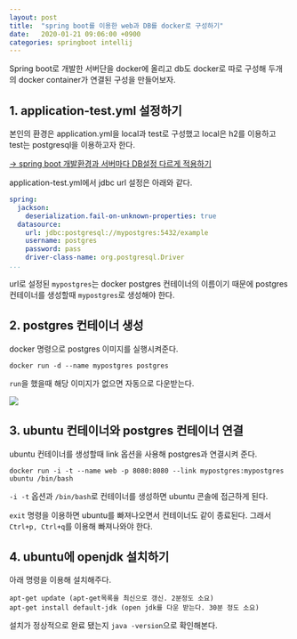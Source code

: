 ```yaml
---
layout: post
title:  "spring boot를 이용한 web과 DB를 docker로 구성하기"
date:   2020-01-21 09:06:00 +0900
categories: springboot intellij
---
```


Spring boot로 개발한 서버단을 docker에 올리고 db도 docker로 따로 구성해 두개의 docker container가 연결된 구성을 만들어보자.

## 1. application-test.yml 설정하기
본인의 환경은 application.yml을 local과 test로 구성했고 local은 h2를 이용하고 test는 postgresql을 이용하고자 한다.

[-> spring boot 개발환경과 서버마다 DB설정 다르게 적용하기](https://geeshow.github.io/springboot/intellij/2020/01/21/springboot-deply-strategy.html)

application-test.yml에서 jdbc url 설정은 아래와 같다.
```yml
spring:
  jackson:
    deserialization.fail-on-unknown-properties: true
  datasource:
    url: jdbc:postgresql://mypostgres:5432/example
    username: postgres
    password: pass
    driver-class-name: org.postgresql.Driver
...
```
url로 설정된 `mypostgres`는 docker postgres 컨테이너의 이름이기 때문에 postgres 컨테이너를 생성할때 `mypostgres`로 생성해야 한다.

## 2. postgres 컨테이너 생성
docker 명령으로 postgres 이미지를 실행시켜준다.
```
docker run -d --name mypostgres postgres
```
`run`을 했을때 해당 이미지가 없으면 자동으로 다운받는다.

![](https://raw.githubusercontent.com/geeshow/geeshow.github.io/master/images/2020-01-21_001.png)

## 3. ubuntu 컨테이너와 postgres 컨테이너 연결
ubuntu 컨테이너를 생성할때 link 옵션을 사용해 postgres과 연결시켜 준다.
```
docker run -i -t --name web -p 8080:8080 --link mypostgres:mypostgres ubuntu /bin/bash
```
`-i -t` 옵션과 `/bin/bash`로 컨테이너를 생성하면 ubuntu 콘솔에 접근하게 된다.

`exit` 명령을 이용하면 ubuntu를 빠져나오면서 컨테이너도 같이 종료된다.
그래서 `Ctrl+p, Ctrl+q`를 이용해 빠져나와야 한다.

## 4. ubuntu에 openjdk 설치하기
아래 명령을 이용해 설치해주다.
```
apt-get update (apt-get목록을 최신으로 갱신. 2분정도 소요)
apt-get install default-jdk (open jdk를 다운 받는다. 30분 정도 소요)
```
설치가 정상적으로 완료 됐는지 `java -version`으로 확인해본다.